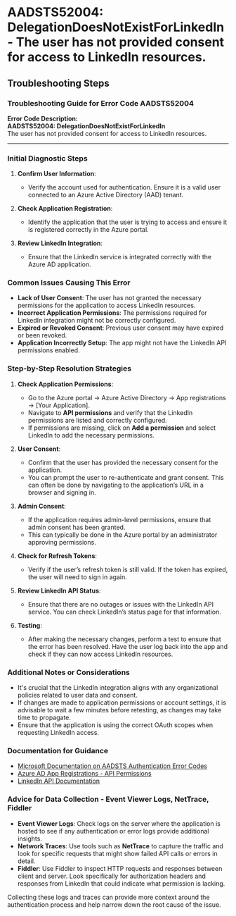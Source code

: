 
# AADSTS52004: DelegationDoesNotExistForLinkedIn - The user has not provided consent for access to LinkedIn resources.


## Troubleshooting Steps
### Troubleshooting Guide for Error Code AADSTS52004

**Error Code Description:**  
**AADSTS52004: DelegationDoesNotExistForLinkedIn**  
The user has not provided consent for access to LinkedIn resources.

---

### Initial Diagnostic Steps
1. **Confirm User Information**:
   - Verify the account used for authentication. Ensure it is a valid user connected to an Azure Active Directory (AAD) tenant.

2. **Check Application Registration**:
   - Identify the application that the user is trying to access and ensure it is registered correctly in the Azure portal.

3. **Review LinkedIn Integration**:
   - Ensure that the LinkedIn service is integrated correctly with the Azure AD application.

### Common Issues Causing This Error
- **Lack of User Consent**: The user has not granted the necessary permissions for the application to access LinkedIn resources.
- **Incorrect Application Permissions**: The permissions required for LinkedIn integration might not be correctly configured.
- **Expired or Revoked Consent**: Previous user consent may have expired or been revoked.
- **Application Incorrectly Setup**: The app might not have the LinkedIn API permissions enabled.

### Step-by-Step Resolution Strategies
1. **Check Application Permissions**:
   - Go to the Azure portal → Azure Active Directory → App registrations → [Your Application].
   - Navigate to **API permissions** and verify that the LinkedIn permissions are listed and correctly configured.
   - If permissions are missing, click on **Add a permission** and select LinkedIn to add the necessary permissions.

2. **User Consent**:
   - Confirm that the user has provided the necessary consent for the application.
   - You can prompt the user to re-authenticate and grant consent. This can often be done by navigating to the application’s URL in a browser and signing in.

3. **Admin Consent**:
   - If the application requires admin-level permissions, ensure that admin consent has been granted.
   - This can typically be done in the Azure portal by an administrator approving permissions.

4. **Check for Refresh Tokens**:
   - Verify if the user’s refresh token is still valid. If the token has expired, the user will need to sign in again.

5. **Review LinkedIn API Status**:
   - Ensure that there are no outages or issues with the LinkedIn API service. You can check LinkedIn’s status page for that information.

6. **Testing**:
   - After making the necessary changes, perform a test to ensure that the error has been resolved. Have the user log back into the app and check if they can now access LinkedIn resources.

### Additional Notes or Considerations
- It's crucial that the LinkedIn integration aligns with any organizational policies related to user data and consent.
- If changes are made to application permissions or account settings, it is advisable to wait a few minutes before retesting, as changes may take time to propagate.
- Ensure that the application is using the correct OAuth scopes when requesting LinkedIn access.

### Documentation for Guidance
- [Microsoft Documentation on AADSTS Authentication Error Codes](https://docs.microsoft.com/en-us/azure/active-directory/develop/reference-aadsts-error-codes)
- [Azure AD App Registrations - API Permissions](https://docs.microsoft.com/en-us/azure/active-directory/develop/v2-app-permissions)
- [LinkedIn API Documentation](https://docs.microsoft.com/en-us/linkedin/shared/integrations/people/profile-api)

### Advice for Data Collection - Event Viewer Logs, NetTrace, Fiddler
- **Event Viewer Logs**: Check logs on the server where the application is hosted to see if any authentication or error logs provide additional insights.
- **Network Traces**: Use tools such as **NetTrace** to capture the traffic and look for specific requests that might show failed API calls or errors in detail.
- **Fiddler**: Use Fiddler to inspect HTTP requests and responses between client and server. Look specifically for authorization headers and responses from LinkedIn that could indicate what permission is lacking.

Collecting these logs and traces can provide more context around the authentication process and help narrow down the root cause of the issue.